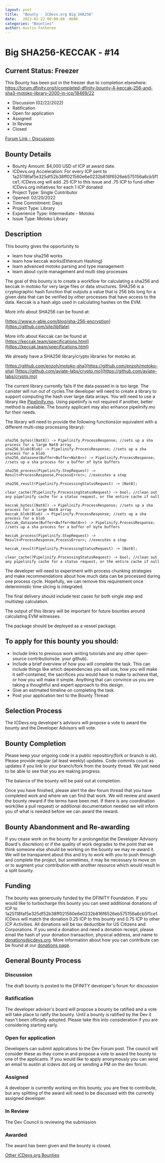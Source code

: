 ```yaml
---
layout: post
title:  "Bounty - ICDevs.org Big SHA256"
date:   2022-02-22 00:00:00 -0600
categories: "Bounties"
author: Austin Fatheree
---
```


# Big SHA256-KECCAK - #14

## Current Status: Freezer

This Bounty has been put in the freezer due to completion elsewhere:  https://forum.dfinity.org/t/completed-dfinity-bounty-4-keccak-256-and-sha3-motoko-library-2000-in-icp/18469/22

* Discussion (02/22/2022)
* Ratification 
* Open for application
* Assigned 
* In Review 
* Closed 

[Forum Link - Discussion](https://forum.dfinity.org/t/icdevs-org-bounty-14-big-sha-keccak/11251)

## Bounty Details

* Bounty Amount: $4,000 USD of ICP at award date.
* ICDevs.org Acceleration: For every ICP sent to 1a25118faf5e325df52b38ff021560e6e0232b816f6526eb575156a6cb5f1ce1, ICDevs.org will add .25 ICP to this issue and .75 ICP to fund other ICDevs.org initiatives for each 1 ICP donated
* Project Type: Single Contributor
* Opened: 02/20/2022
* Time Commitment: Days
* Project Type: Library
* Experience Type: Intermediate - Motoko
* Issue Type: Motoko Library

## Description

This bounty gives the opportunity to

* learn how sha256 works
* learn how keccak works(Ethereum Hashing)
* learn advanced motoko parsing and type management
* learn about cycle management and multi step processes

The goal of this bounty is to create a workflow for calculating a sha256 and keccak in motoko for very large files or data structures.  SHA256 is a cryptographic hash function that outputs a value that is 256 bits long for a given data that can be verified by other processes that have access to the data. Keccak is a hash algo used in calculating hashes on the EVM.

More info about SHA256 can be found at:

[https://www.n-able.com/blog/sha-256-encryption](https://github.com/sile/libflate)

More info about Keccak can be found at [https://keccak.team/specifications.html](https://keccak.team/specifications.html)

We already have a SHA256 library/crypto libraries for motoko at:

[https://github.com/enzoh/motoko-sha](https://github.com/enzoh/motoko-sha)
[https://github.com/aviate-labs/crypto.mo](https://github.com/aviate-labs/crypto.mo)

The current library currently fails if the data passed in is too large.  The canister will run out of cycles.The developer will need to create a library to support computing the hash over large data arrays. You will need to use a library like [Pipelinify.mo](https://github.com/skilesare/pipelinify.mo). Using pipelinify is not required if another, better method is available.  The bounty applicant may also enhance pipelinify.mo for their needs.

The library will need to provide the following functions(or equivalent with a different multi-step processing library):

```

sha256_bytes([Nat8]) -> Pipelinify.ProcessResponse; //sets up a sha process for a large Nat8 array
sha256_blob(Blob) -> Pipelinify.ProcessResponse; //sets up a sha process for a blob
sha256_datazone(Buffer<Buffer<Nat8>>) -> Pipelinify.ProcessResponse; //sets up a sha process for a buffer of byte buffers

sha256_process(Pipelinify.StepRequest) -> Result<ProcessResponse,ProcessError>; //executes a step

sha256_result(Pipelinify.ProcessingStatusRequest) -> [Nat8];

clear_cache(?Pipelinify.ProcessingStatusRequest) -> bool; //clean out any pipelinify cache for a status request, or the entire cache if null

keccak_bytes([Nat8]) -> Pipelinify.ProcessResponse; //sets up a sha process for a large Nat8 array
keccak_blob(Blob) -> Pipelinify.ProcessResponse; //sets up a sha process for a blob
keccak_datazone(Buffer<Buffer<Nat8>>) -> Pipelinify.ProcessResponse; //sets up a sha process for a buffer of byte buffers

keccak_process(Pipelinify.StepRequest) -> Result<ProcessResponse,ProcessError>; //executes a step

keccak_result(Pipelinify.ProcessingStatusRequest) -> [Nat8];

clear_cache(?Pipelinify.ProcessingStatusRequest) -> bool; //clean out any pipelinify cache for a status request, or the entire cache if null

```

The developer will need to experiment with process chunking strategies and make recommendations about how much data can be processed during one process cycle.  Hopefully, we can remove this requirement once deterministic time slicing is integrated.

The final delivery should include test cases for both single step and multistep calculation.

The output of this library will be important for future bounties around calculating EVM witnesses.

The package should be deployed as a vessel package.


## To apply for this bounty you should:

* Include links to previous work writing tutorials and any other open-source contributions(ie. your github).
* Include a brief overview of how you will complete the task. This can include things like which dependencies you will use, how you will make it self-contained, the sacrifices you would have to make to achieve that, or how you will make it simple. Anything that can convince us you are taking a thoughtful and expert approach to this design.
* Give an estimated timeline on completing the task.
* Post your application text to the Bounty Thread

## Selection Process

The ICDevs.org developer's advisors will propose a vote to award the bounty and the Developer Advisors will vote.

## Bounty Completion

Please keep your ongoing code in a public repository(fork or branch is ok). Please provide regular (at least weekly) updates.  Code commits count as updates if you link to your branch/fork from the bounty thread.  We just need to be able to see that you are making progress.

The balance of the bounty will be paid out at completion.

Once you have finished, please alert the dev forum thread that you have completed work and where we can find that work.  We will review and award the bounty reward if the terms have been met.  If there is any coordination work(like a pull request) or additional documentation needed we will inform you of what is needed before we can award the reward.

## Bounty Abandonment and Re-awarding

If you cease work on the bounty for a prolonged(at the Developer Advisory Board's discretion) or if the quality of work degrades to the point that we think someone else should be working on the bounty we may re-award it.  We will be transparent about this and try to work with you to push through and complete the project, but sometimes, it may be necessary to move on or to augment your contribution with another resource which would result in a split bounty.

## Funding

The bounty was generously funded by the DFINITY Foundation. If you would like to turbocharge this bounty you can seed additional donations of ICP to 1a25118faf5e325df52b38ff021560e6e0232b816f6526eb575156a6cb5f1ce1. ICDevs will match the donation 0.25 ICP to this bounty and 0.75 ICP to other ICP Activities.  All donations will be tax deductible for US Citizens and Corporations.  If you send a donation and need a donation receipt, please email the hash of your donation transaction, physical address, and name to donations@icdevs.org.  More information about how you can contribute can be found at our [donations page](https://icdevs.org/donations.html).


## General Bounty Process

### Discussion

The draft bounty is posted to the DFINITY developer's forum for discussion

### Ratification

The developer advisor's board will propose a bounty be ratified and a vote will take place to ratify the bounty.  Until a bounty is ratified by the Dev it hasn't been officially adopted. Please take this into consideration if you are considering starting early.

### Open for application

Developers can submit applications to the Dev Forum post.  The council will consider these as they come in and propose a vote to award the bounty to one of the applicants.  If you would like to apply anonymously you can send an email to austin at icdevs dot org or sending a PM on the dev forum.

### Assigned

A developer is currently working on this bounty, you are free to contribute, but any splitting of the award will need to be discussed with the currently assigned developer.

### In Review

The Dev Council is reviewing the submission

### Awarded

The award has been given and the bounty is closed.



[Other ICDevs.org Bounties](https://icdevs.org/bounties.html)

